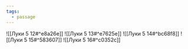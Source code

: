 ```yaml
---
tags:
  - passage
---
```


![[Луки 5 12#^e8a26e]]
![[Луки 5 13#^e7625e]]
![[Луки 5 14#^bc68f8]]
![[Луки 5 15#^583607]]
![[Луки 5 16#^c0352c]]